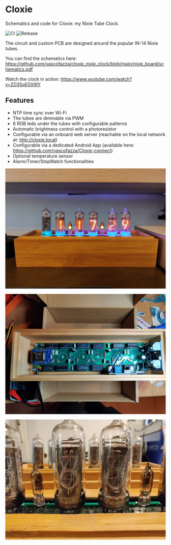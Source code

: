# Cloxie

Schematics and code for Cloxie: my Nixie Tube Clock.

![CI](https://github.com/vascofazza/smart_nixie_clock/workflows/Build/badge.svg)
![Release](https://github.com/vascofazza/smart_nixie_clock/workflows/Release/badge.svg)

The circuit and custom PCB are designed around the popular IN-14 Nixie tubes.

You can find the schematics here: https://github.com/vascofazza/cloxie_nixie_clock/blob/main/nixie_board/schematics.pdf

Watch the clock in action: https://www.youtube.com/watch?v=ZD35oEGX9IY

## Features

- NTP time sync over Wi-Fi
- The tubes are dimmable via PWM
- 6 RGB leds under the tubes with configurable patterns
- Automatic brightness control with a photoresistor
- Configurable via an onboard web server (reachable on the local network at: http://cloxie.local)
- Configurable via a dedicated Android App (available here: https://github.com/vascofazza/Cloxie-connect)
- Optional temperature sensor
- Alarm/Timer/StopWatch functionalities
 

![cloxie nixie clock](img/cloxie.jpg)

![cloxie board](img/board.jpg)

![nixie tube](img/tube.jpg)
